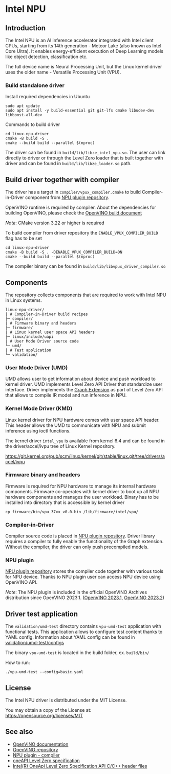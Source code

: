 <!---

Copyright (C) 2022-2023 Intel Corporation

SPDX-License-Identifier: MIT

-->

# Intel NPU

## Introduction

The Intel NPU is an AI inference accelerator integrated with Intel client CPUs,
starting from its 14th generation - Meteor Lake (also known as Intel Core Ultra).
It enables energy-efficient execution of Deep Learning models like object detection,
classification etc.

The full device name is Neural Processing Unit, but the Linux kernel driver uses
the older name - Versatile Processing Unit (VPU).

### Build standalone driver

Install required dependencies in Ubuntu

```
sudo apt update
sudo apt install -y build-essential git git-lfs cmake libudev-dev libboost-all-dev
```

Commands to build driver

```
cd linux-npu-driver
cmake -B build -S .
cmake --build build --parallel $(nproc)
```

The driver can be found in `build/lib/libze_intel_vpu.so`. The user can link
directly to driver or through the Level Zero loader that is built together with
driver and can be found in `build/lib/libze_loader.so` path.

## Build driver together with compiler

The driver has a target in `compiler/vpux_compiler.cmake` to build
Compiler-in-Driver component from [NPU plugin
repository](https://github.com/openvinotoolkit/npu_plugin.git).

OpenVINO runtime is required by compiler. About the dependencies for building OpenVINO,
please check the [OpenVINO build
document](https://github.com/openvinotoolkit/openvino/blob/master/docs/dev/build.md)

*Note*: CMake version 3.22 or higher is required

To build compiler from driver repository the `ENABLE_VPUX_COMPILER_BUILD` flag has to be set
```
cd linux-npu-driver
cmake -B build -S . -DENABLE_VPUX_COMPILER_BUILD=ON
cmake --build build --parallel $(nproc)
```

The compiler binary can be found in `build/lib/libvpux_driver_compiler.so`

## Components

The repository collects components that are required to work with Intel NPU
in Linux systems.

```
linux-npu-driver/
| # Compiler-in-Driver build recipes
├─ compiler/
| # Firmware binary and headers
├─ firmware/
| # Linux kernel user space API headers
├─ linux/include/uapi
| # User Mode Driver source code
└─ umd/
| # Test application
└─ validation/
```

### User Mode Driver (UMD)

UMD allows user to get information about device and push workload to kernel
driver. UMD implements Level Zero API Driver that standardize user interface.
Driver implements the [Graph
Extension](https://github.com/intel/level-zero-npu-extensions.git) as part of Level
Zero API that allows to compile IR model and run inference in NPU.

### Kernel Mode Driver (KMD)

Linux kernel driver for NPU hardware comes with user space API header.
This header allows the UMD to communicate with NPU and submit inference
using ioctl functions.

The kernel driver `intel_vpu` is available from kernel 6.4 and can be found
in the driver/accel/ivpu tree of Linux Kernel repository.

https://git.kernel.org/pub/scm/linux/kernel/git/stable/linux.git/tree/drivers/accel/ivpu

### Firmware binary and headers

Firmware is required for NPU hardware to manage its internal hardware
components. Firmware co-operates with kernel driver to boot up all NPU
hardware components and manages the user workload. Binary has to be
installed into directory that is accessible by kernel driver

```
cp firmware/bin/vpu_37xx_v0.0.bin /lib/firmware/intel/vpu/
```

### Compiler-in-Driver

Compiler source code is placed in [NPU plugin
repository](https://github.com/openvinotoolkit/npu_plugin.git). Driver library
requires a compiler to fully enable the functionality of the Graph extension.
Without the compiler, the driver can only push precompiled models.

### NPU plugin

[NPU plugin repository](https://github.com/openvinotoolkit/npu_plugin.git) stores
the compiler code together with various tools for NPU device. Thanks to NPU
plugin user can access NPU device using OpenVINO API.

*Note*: The NPU plugin is included in the official OpenVINO Archives distribution
since OpenVINO 2023.1.
([OpenVINO 2023.1](https://docs.openvino.ai/2023.1/openvino_docs_install_guides_overview.html?VERSION=v_2023_1_0&OP_SYSTEM=LINUX&DISTRIBUTION=ARCHIVE),
[OpenVINO 2023.2](https://docs.openvino.ai/2023.2/openvino_docs_install_guides_overview.html?VERSION=v_2023_2_0&OP_SYSTEM=LINUX&DISTRIBUTION=ARCHIVE))

## Driver test application

The `validation/umd-test` directory contains `vpu-umd-test` application with functional tests.
This application allows to configure test content thanks to YAML config.
Information about YAML config can be found in [validation/umd-test/configs](/validation/umd-test/configs)

The binary `vpu-umd-test` is located in the build folder, ex. `build/bin/`

How to run:
```
./vpu-umd-test --config=basic.yaml
```

## License

The Intel NPU driver is distributed under the MIT License.

You may obtain a copy of the License at: https://opensource.org/licenses/MIT

## See also
* [OpenVINO documentation](https://docs.openvino.ai/2023.0/home.html)
* [OpenVINO repository](https://github.com/openvinotoolkit/openvino.git)
* [NPU plugin - compiler](https://github.com/openvinotoolkit/npu_plugin.git)
* [oneAPI Level Zero specification](https://spec.oneapi.io/level-zero/1.6.0/index.html)
* [Intel(R) OneApi Level Zero Specification API C/C++ header files](https://github.com/oneapi-src/level-zero/)

